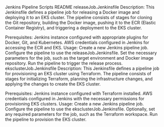 Jenkins Pipeline Scripts README
releaseJob.Jenkinsfile
Description:
This Jenkinsfile defines a pipeline job for releasing a Docker image and deploying it to an EKS cluster. The pipeline consists of stages for cloning the Git repository, building the Docker image, pushing it to the ECR (Elastic Container Registry), and triggering a deployment to the EKS cluster.

Prerequisites:
Jenkins instance configured with appropriate plugins for Docker, Git, and Kubernetes.
AWS credentials configured in Jenkins for accessing the ECR and EKS.
Usage:
Create a new Jenkins pipeline job.
Configure the pipeline to use the releaseJob.Jenkinsfile.
Set the necessary parameters for the job, such as the target environment and Docker image repository.
Run the pipeline to trigger the release process.
eksclusterJob.Jenkinsfile
Description:
This Jenkinsfile defines a pipeline job for provisioning an EKS cluster using Terraform. The pipeline consists of stages for initializing Terraform, planning the infrastructure changes, and applying the changes to create the EKS cluster.

Prerequisites:
Jenkins instance configured with Terraform installed.
AWS credentials configured in Jenkins with the necessary permissions for provisioning EKS clusters.
Usage:
Create a new Jenkins pipeline job.
Configure the pipeline to use the eksclusterJob.Jenkinsfile.
Optionally, set any required parameters for the job, such as the Terraform workspace.
Run the pipeline to provision the EKS cluster.

